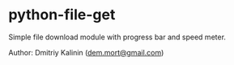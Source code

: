 python-file-get
===========

Simple file download module with progress bar and speed meter.

Author: Dmitriy Kalinin (dem.mort@gmail.com)
